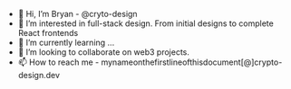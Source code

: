 - 👋 Hi, I’m Bryan - @cryto-design
- 👀 I’m interested in full-stack design. From initial designs to complete React frontends
- 🌱 I’m currently learning ...
- 💞️ I’m looking to collaborate on web3 projects.
- 📫 How to reach me - mynameonthefirstlineofthisdocument[@]crypto-design.dev

<!---
cryto-design/cryto-design is a ✨ special ✨ repository because its `README.md` (this file) appears on your GitHub profile.
You can click the Preview link to take a look at your changes.
--->
